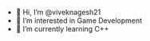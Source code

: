 - 👋 Hi, I’m @viveknagesh21
- 👀 I’m interested in Game Development
- 🌱 I’m currently learning C++ 
<!---
viveknagesh21/viveknagesh21 is a ✨ special ✨ repository because its `README.md` (this file) appears on your GitHub profile.
You can click the Preview link to take a look at your changes.
--->
